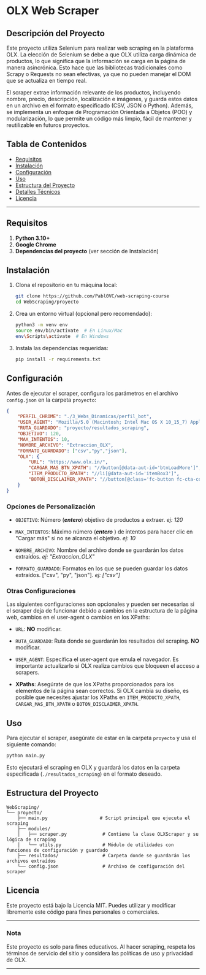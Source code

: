 
# OLX Web Scraper

## Descripción del Proyecto
Este proyecto utiliza Selenium para realizar web scraping en la plataforma OLX. La elección de Selenium se debe a que OLX utiliza carga dinámica de productos, lo que significa que la información se carga en la página de manera asincrónica. Esto hace que las bibliotecas tradicionales como Scrapy o Requests no sean efectivas, ya que no pueden manejar el DOM que se actualiza en tiempo real.

El scraper extrae información relevante de los productos, incluyendo nombre, precio, descripción, localización e imágenes, y guarda estos datos en un archivo en el formato especificado (CSV, JSON o Python). Además, se implementa un enfoque de Programación Orientada a Objetos (POO) y modularización, lo que permite un código más limpio, fácil de mantener y reutilizable en futuros proyectos.

## Tabla de Contenidos

- [Requisitos](#requisitos)
- [Instalación](#instalación)
- [Configuración](#configuración)
- [Uso](#uso)
- [Estructura del Proyecto](#estructura-del-proyecto)
- [Detalles Técnicos](#detalles-técnicos)
- [Licencia](#licencia)

---

## Requisitos

1. **Python 3.10+**
2. **Google Chrome**
3. **Dependencias del proyecto** (ver sección de Instalación)

## Instalación

1. Clona el repositorio en tu máquina local:

   ```bash
   git clone https://github.com/Pabl0VC/web-scraping-course
   cd WebScraping/proyecto
   ```

2. Crea un entorno virtual (opcional pero recomendado):

   ```bash
   python3 -m venv env
   source env/bin/activate  # En Linux/Mac
   env\Scripts\activate  # En Windows
   ```

3. Instala las dependencias requeridas:

   ```bash
   pip install -r requirements.txt
   ```

## Configuración

Antes de ejecutar el scraper, configura los parámetros en el archivo `config.json` en la carpeta `proyecto`:

```json
{
    "PERFIL_CHROME": "./3_Webs_Dinamicas/perfil_bot",
    "USER_AGENT": "Mozilla/5.0 (Macintosh; Intel Mac OS X 10_15_7) AppleWebKit/537.36 (KHTML, like Gecko) Chrome/127.0.0.0 Safari/537.36",
    "RUTA_GUARDADO": "proyecto/resultados_scraping",
    "OBJETIVO": 120,
    "MAX_INTENTOS": 10,
    "NOMBRE_ARCHIVO": "Extraccion_OLX",
    "FORMATO_GUARDADO": ["csv","py","json"],
    "OLX": {
        "URL": "https://www.olx.in/",
        "CARGAR_MAS_BTN_XPATH": "//button[@data-aut-id='btnLoadMore']",
        "ITEM_PRODUCTO_XPATH": "//li[@data-aut-id='itemBox3']",
        "BOTON_DISCLAIMER_XPATH": "//button[@class='fc-button fc-cta-consent fc-primary-button']"
    }
}
```
### Opciones de Personalización

- `OBJETIVO`: Número (***entero***) objetivo de productos a extraer. *ej: 120*

- `MAX_INTENTOS`: Máximo número (***entero*** ) de intentos para hacer clic en "Cargar más" si no se alcanza el objetivo. *ej: 10*

- `NOMBRE_ARCHIVO`: Nombre del archivo donde se guardarán los datos extraídos. *ej: "Extraccion_OLX"*

- `FORMATO_GUARDADO`: Formatos en los que se pueden guardar los datos extraídos. ["csv", "py", "json"]. *ej: ["csv"]*


### Otras Configuraciones
Las siguientes configuraciones son opcionales y pueden ser necesarias si el scraper deja de funcionar debido a cambios en la estructura de la página web, cambios en el user-agent o cambios en los XPaths:
- `URL`: **NO** modificar.

- `RUTA_GUARDADO`: Ruta donde se guardarán los resultados del scraping. **NO** modificar.

- `USER_AGENT`: Especifica el user-agent que emula el navegador. Es importante actualizarlo si OLX realiza cambios que bloqueen el acceso a scrapers.

- **XPaths**: Asegúrate de que los XPaths proporcionados para los elementos de la página sean correctos. Si OLX cambia su diseño, es posible que necesites ajustar los XPaths en `ITEM_PRODUCTO_XPATH`, `CARGAR_MAS_BTN_XPATH` o `BOTON_DISCLAIMER_XPATH`.

## Uso

Para ejecutar el scraper, asegúrate de estar en la carpeta `proyecto` y usa el siguiente comando:

```bash
python main.py
```

Esto ejecutará el scraping en OLX y guardará los datos en la carpeta especificada (`./resultados_scraping`) en el formato deseado.

## Estructura del Proyecto

```plaintext
WebScraping/
└── proyecto/
    ├── main.py                   # Script principal que ejecuta el scraping
    ├── modules/
    │   ├── scraper.py             # Contiene la clase OLXScraper y su lógica de scraping
    │   └── utils.py               # Módulo de utilidades con funciones de configuración y guardado
    ├── resultados/                # Carpeta donde se guardarán los archivos extraídos
    └── config.json                # Archivo de configuración del scraper
```

## Licencia

Este proyecto está bajo la Licencia MIT. Puedes utilizar y modificar libremente este código para fines personales o comerciales. 

--- 

### Nota

Este proyecto es solo para fines educativos. Al hacer scraping, respeta los términos de servicio del sitio y considera las políticas de uso y privacidad de OLX.

---

